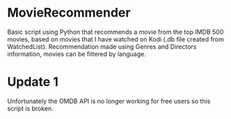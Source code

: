 # MovieRecommender
Basic script using Python that recommends a movie from the top IMDB 500 movies, based on movies that I have watched on Kodi (.db file created from WatchedList). Recommendation made using Genres and Directors information, movies can be filtered by language. 

# Update 1
Unfortunately the OMDB API is no longer working for free users so this script is broken.
